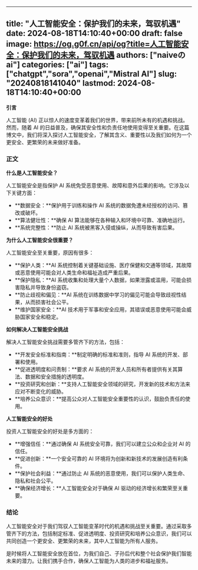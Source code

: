 
---
title: "人工智能安全：保护我们的未来，驾驭机遇"
date: 2024-08-18T14:10:40+00:00
draft: false
image: https://og.g0f.cn/api/og?title=人工智能安全：保护我们的未来，驾驭机遇
authors: ["naiveのai"]
categories: ["ai"]
tags: ["chatgpt","sora","openai","Mistral AI"]
slug: "20240818141040"
lastmod: 2024-08-18T14:10:40+00:00
---
**引言**

人工智能 (AI) 正以惊人的速度变革着我们的世界，带来前所未有的机遇和挑战。然而，随着 AI 的日益普及，确保其安全性和负责任地使用变得至关重要。在这篇博文中，我们将深入探讨人工智能安全，了解其含义、重要性以及我们如何为一个更安全、更繁荣的未来做好准备。

### 正文

**什么是人工智能安全？**

人工智能安全是指保护 AI 系统免受恶意使用、故障和意外后果的影响。它涉及以下关键方面：

* **数据安全：**保护用于训练和操作 AI 系统的数据免遭未经授权的访问、篡改或破坏。
* **算法健壮性：**确保 AI 算法能够在各种输入和环境中可靠、准确地运行。
* **系统完整性：**防止 AI 系统被黑客入侵或操纵，从而导致有害后果。

**为什么人工智能安全很重要？**

人工智能安全至关重要，原因有很多：

* **保护人类：**AI 系统控制着关键基础设施、医疗保健和交通等领域，其故障或恶意使用可能会对人类生命和福祉造成严重后果。
* **保护隐私：**AI 系统收集和处理大量个人数据，如果泄露或滥用，可能会损害隐私并导致身份盗窃。
* **防止歧视和偏见：**AI 系统在训练数据中学习的偏见可能会导致歧视性结果，从而损害社会公平。
* **维护国家安全：**AI 技术用于军事和安全应用，其错误或恶意使用可能会威胁国家安全和稳定。

**如何解决人工智能安全挑战**

解决人工智能安全挑战需要多管齐下的方法，包括：

* **开发安全标准和指南：**制定明确的标准和准则，指导 AI 系统的开发、部署和使用。
* **促进透明度和问责制：**要求 AI 系统的开发人员和所有者提供有关其算法、数据和安全措施的透明度。
* **投资研究和创新：**支持人工智能安全领域的研究，开发新的技术和方法来应对不断变化的威胁。
* **培养公众意识：**提高公众对人工智能安全重要性的认识，鼓励负责任的使用。

**人工智能安全的好处**

投资人工智能安全的好处是多方面的：

* **增强信任：**通过确保 AI 系统安全可靠，我们可以建立公众和企业对 AI 的信任。
* **促进创新：**一个安全可靠的 AI 环境将为创新和新技术的发展创造有利条件。
* **保护社会利益：**通过防止 AI 系统的恶意使用，我们可以保护人类生命、隐私和社会公平。
* **确保经济增长：**人工智能安全对于确保 AI 驱动的经济增长和繁荣至关重要。

### 结论

人工智能安全对于我们驾驭人工智能变革时代的机遇和挑战至关重要。通过采取多管齐下的方法，包括制定标准、促进透明度、投资研究和培养公众意识，我们可以共同创造一个更安全、更繁荣的未来，其中人工智能为所有人服务。

是时候将人工智能安全放在首位，为我们自己、子孙后代和整个社会保护我们智能未来的潜力。让我们携手合作，确保人工智能为人类的进步和福祉服务。
